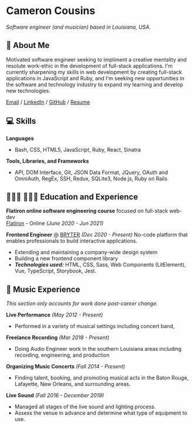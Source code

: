# Cameron Cousins

_Software engineer (and musician) based in Louisiana, USA._

## 💬 About Me

 Motivated software engineer seeking to impliment a creative mentality and resolute work-ethic in the development of full-stack applications. I'm currently sharpening my skills in web development by creating full-stack applications in JavaScript and Ruby, and I'm seeking new opportunities in the software and technology industry to expand my learning and develop new technologies.

[Email](mailto:cameroncousins18@gmail.com) / [LinkedIn](https://www.linkedin.com/in/cameron-cousins-software-engineer/) / [GitHub](https://github.com/clone18476/) / [Resume](https://resume.creddle.io/resume/jk0czpkjwc1)
## 💻 Skills

**Languages** 
  - Bash, CSS, HTML5, JavaScript, Ruby, React, Sinatra
 
**Tools, Libraries, and Frameworks**
  - API, DOM Interface, Git, JSON Data Format, JQuery, OAuth and OmniAuth, RegEx, SSH, Redux, SQLite3, Node.js, Ruby on Rails


## 👩🏼‍🎓 👩🏼‍💻 Education and Experience

**Flatiron online software engineering course** focused on full-stack web-dev<br>
[Flatiron](https://www.flatironschool.com/) - Online _(June 2020 - Jun 2021)_ <br>

**Frontend Engineer** @ [BRYTER](https://bryter.io/) _(Dec 2020 - Present)_ 
No-code platform that enables professionals to build interactive applications.
  - Extending and maintaining a company-wide design system
  - Building a new frontend component library
  - **_Technologies used:_** HTML, CSS, Sass, Web Components (LitElement), Vue, TypeScript, Storybook, Jest.


##  🎼 Music Experience 

_This section only accounts for work done post-career change._

**Live Performance** _(May 2012 - Present)_ 
  - Performed in a variety of musical settings including concert band, 
  
**Freelance Recording** _(Mar 2018 - Present)_ 
  - Doing Audio Engineer work in the southern Louisiana areas including recording, engineering, and production
  
**Organizing Music Concerts** _(Fall 2014 - Present)_ 
  - Finding talent, booking, and promoting musical acts in the Baton Rouge, Lafayette, New Orleans, and surrounding areas.
  
**Live Sound** _(Fall 2016 - December 2019)_ 
  - Managed all stages of the live sound and lighting process.
  - Assess the venue in advance and determine what type of equipment to use.

